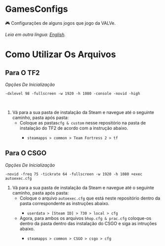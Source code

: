 # GamesConfigs
🎮 Configurações de alguns jogos que jogo da VALVe.

*Leia em outra língua: [English](README.md).*

# Como Utilizar Os Arquivos
## Para O TF2
 
<p><i>Opções De Inicialização</i></p>
<p><code>-dxlevel 98 -fullscreen -w 1920 -h 1080 -console -novid -high</code></p>


<br>

<ol>
    <li>Vá para a sua pasta de instalação da Steam e navegue até o seguinte caminho, pasta após pasta:
        <ul>
            <li>Coloque as pastas<code>cfg & custom</code> nesse repositório na pasta de instalação do TF2 de acordo com a instrução abaixo.</li>
            <ul>
                <li><code>steamapps > common > Team Fortress 2 > tf</code></li>
            </ul>
        </ul>
    </li>
</ol>

## Para O CSGO 
<p><i>Opções De Inicialização</i></p>
<p><code>-novid -freq 75 -tickrate 64 -fullscreen -w 1920 -h 1080 +exec autoexec.cfg</code></p>

<ol>
    <li>Vá para a sua pasta de instalação da Steam e navegue até o seguinte caminho, pasta após pasta:
        <ul>
            <li>Coloque o arquivo <code>autoexec.cfg</code> que está neste repositório dentro da pasta correspondente as instruções abaixo.</li>
            <ul>
                <li><code>userdata > [Steam ID] > 730 > local > cfg</code></li>
            </ul>
             <li>Agora, para ambos os arquivos <code>bhop.cfg & prac.cfg</code> coloque-os dentro da pasta dentro das instalação do CSGO e siga as intruções abaixo.</li>
            <ul>
                <li><code>steamapps > common > CSGO > csgo > cfg</code></li>
            </ul>
        </ul>
    </li>
</ol>